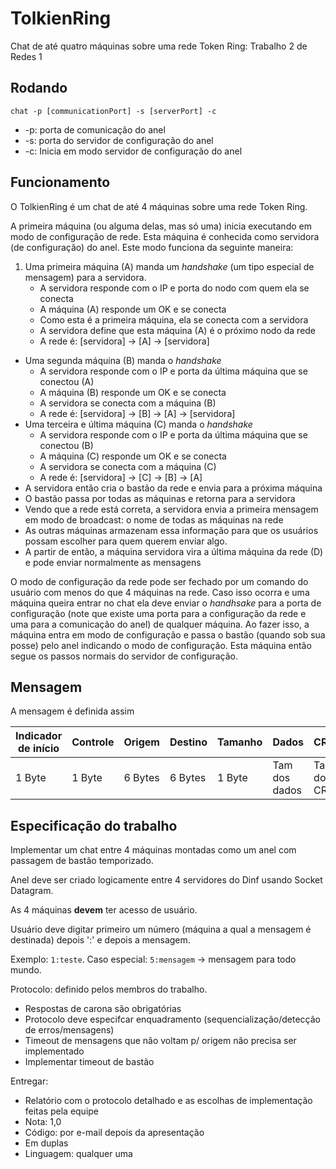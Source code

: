 # TolkienRing
Chat de até quatro máquinas sobre uma rede Token Ring: Trabalho 2 de Redes 1

## Rodando
`chat -p [communicationPort] -s [serverPort] -c`

* -p: porta de comunicação do anel
* -s: porta do servidor de configuração do anel
* -c: Inicia em modo servidor de configuração do anel

## Funcionamento
O TolkienRing é um chat de até 4 máquinas sobre uma rede Token Ring.

A primeira máquina (ou alguma delas, mas só uma) inicia executando em modo de
configuração de rede. Esta máquina é conhecida como servidora (de configuração) do anel. 
Este modo funciona da seguinte maneira:

1. Uma primeira máquina (A) manda um *handshake* (um tipo especial de mensagem) para
a servidora.
    * A servidora responde com o IP e porta do nodo com quem ela se conecta
    * A máquina (A) responde um OK e se conecta
    * Como esta é a primeira máquina, ela se conecta com a servidora
    * A servidora define que esta máquina (A) é o próximo nodo da rede
    * A rede é: [servidora] -> [A] -> [servidora]
* Uma segunda máquina (B) manda o *handshake*
    * A servidora responde com o IP e porta da última máquina que se conectou (A)
    * A máquina (B) responde um OK e se conecta
    * A servidora se conecta com a máquina (B)
    * A rede é: [servidora] -> [B] -> [A] -> [servidora]
* Uma terceira e última máquina (C) manda o *handshake*
    * A servidora responde com o IP e porta da última máquina que se conectou (B)
    * A máquina (C) responde um OK e se conecta
    * A servidora se conecta com a máquina (C)
    * A rede é: [servidora] -> [C] -> [B] -> [A]
* A servidora então cria o bastão da rede e envia para a próxima máquina
* O bastão passa por todas as máquinas e retorna para a servidora
* Vendo que a rede está correta, a servidora envia a primeira mensagem em modo de
broadcast: o nome de todas as máquinas na rede
* As outras máquinas armazenam essa informação para que os usuários possam escolher
para quem querem enviar algo.
* A partir de então, a máquina servidora vira a última máquina da rede (D) e pode
enviar normalmente as mensagens

O modo de configuração da rede pode ser fechado por um comando do usuário com
menos do que 4 máquinas na rede. Caso isso ocorra e uma máquina queira entrar no chat
ela deve enviar o *handhsake* para a porta de configuração (note que existe uma porta
para a configuração da rede e uma para a comunicação do anel) de qualquer máquina.
Ao fazer isso, a máquina entra em modo de configuração e passa o bastão (quando sob sua posse)
pelo anel indicando o modo de configuração. Esta máquina então segue os passos normais
do servidor de configuração.

## Mensagem
A mensagem é definida assim

|Indicador de início|Controle|Origem|Destino|Tamanho|Dados|CRC|Resposta|
|-------------------|--------|------|-------|-------|-----|---|--------|
|1 Byte|1 Byte|6 Bytes|6 Bytes|1 Byte|Tam dos dados|Tam do CRC|1 Byte|

## Especificação do trabalho
Implementar um chat entre 4 máquinas montadas como um anel com passagem de bastão temporizado.

Anel deve ser criado logicamente entre 4 servidores do Dinf usando Socket Datagram.

As 4 máquinas **devem** ter acesso de usuário.

Usuário deve digitar primeiro um número (máquina a qual a mensagem é destinada) depois ':' e depois a mensagem.

Exemplo: `1:teste`. Caso especial: `5:mensagem` -> mensagem para todo mundo.

Protocolo: definido pelos membros do trabalho.
* Respostas de carona são obrigatórias
* Protocolo deve especifcar enquadramento (sequencialização/detecção de erros/mensagens)
* Timeout de mensagens que não voltam p/ origem não precisa ser implementado
* Implementar timeout de bastão

Entregar:
* Relatório com o protocolo detalhado e as escolhas de implementação feitas pela equipe
* Nota: 1,0
* Código: por e-mail depois da apresentação
* Em duplas
* Linguagem: qualquer uma
